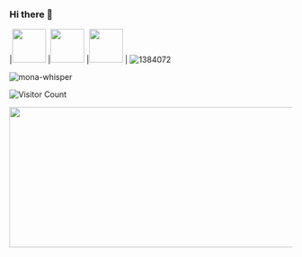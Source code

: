 ### Hi there 👋

|<img src="https://user-images.githubusercontent.com/78387674/217711582-9fd318b1-7100-4b4e-8aec-b31d7d26c0b8.png" width=60> 
|<img src="" width=60> 
|<img src="" width=60> 
|
![1384072](https://user-images.githubusercontent.com/78387674/217711582-9fd318b1-7100-4b4e-8aec-b31d7d26c0b8.png)

<!--
**joaquintalice/joaquintalice** is a ✨ _special_ ✨ repository because its `README.md` (this file) appears on your GitHub profile.

Here are some ideas to get you started:

- 🔭 I’m currently working on ...
- 🌱 I’m currently learning ...
- 👯 I’m looking to collaborate on ...
- 🤔 I’m looking for help with ...
- 💬 Ask me about ...
- 📫 How to reach me: ...
- 😄 Pronouns: ...
- ⚡ Fun fact: ...
-->
![mona-whisper](https://user-images.githubusercontent.com/78387674/217340190-e0189090-d891-413c-8bd9-5caa1e888848.gif)

![Visitor Count](https://profile-counter.glitch.me/joaquintalice/count.svg)


<img src="https://user-images.githubusercontent.com/78387674/217348376-d3de1ef9-a0d1-475d-ae6a-bb958936ee5f.gif" width="1000px" height="250px">
